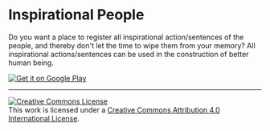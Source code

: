 Inspirational People
===================
Do you want a place to register all inspirational action/sentences of the people, and thereby don't let the time to wipe them from your memory? All inspirational actions/sentences can be used in the construction of better human being.

<a href="https://play.google.com/store/apps/details?id=br.net.paulofernando.pessoasinspiradoras">
<img alt="Get it on Google Play" src="http://steverichey.github.io/google-play-badge-svg/img/en_get.svg" />
</a>

------------------
<a rel="license" href="http://creativecommons.org/licenses/by/4.0/"><img alt="Creative Commons License" style="border-width:0" src="https://i.creativecommons.org/l/by/4.0/88x31.png" /></a><br />This work is licensed under a <a rel="license" href="http://creativecommons.org/licenses/by/4.0/">Creative Commons Attribution 4.0 International License</a>.
